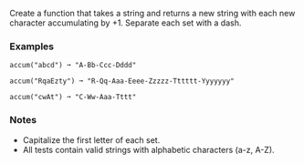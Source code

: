Create a function that takes a string and returns a new string with each new character accumulating by +1. Separate each set with a dash.


### Examples ###
    accum("abcd") ➞ "A-Bb-Ccc-Dddd"

    accum("RqaEzty") ➞ "R-Qq-Aaa-Eeee-Zzzzz-Tttttt-Yyyyyyy"

    accum("cwAt") ➞ "C-Ww-Aaa-Tttt"


### Notes ###
*   Capitalize the first letter of each set.
*   All tests contain valid strings with alphabetic characters (a-z, A-Z).